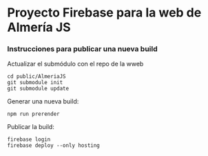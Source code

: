 # Proyecto Firebase para la web de Almería JS

### Instrucciones para publicar una nueva build

Actualizar el submódulo con el repo de la wweb

```
cd public/AlmeriaJS
git submodule init
git submodule update
```

Generar una nueva build:

```
npm run prerender
```

Publicar la build:

```
firebase login
firebase deploy --only hosting
```
